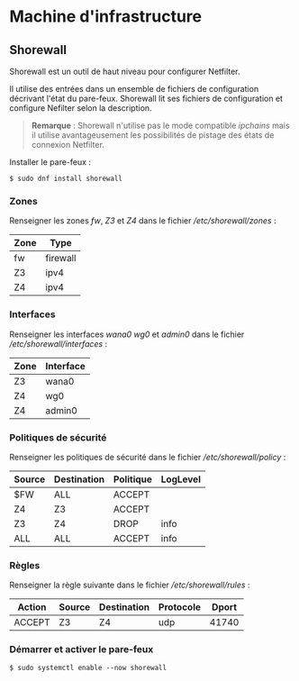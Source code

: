 # Machine d'infrastructure

## Shorewall

Shorewall est un outil de haut niveau pour configurer Netfilter.

Il utilise des entrées dans un ensemble de fichiers de configuration décrivant l'état du pare-feux.
Shorewall lit ses fichiers de configuration et configure Nefilter selon la description.

> **Remarque** : Shorewall n'utilise pas le mode compatible *ipchains* mais il utilise
  avantageusement les possibilités de pistage des états de connexion Netfilter.

Installer le pare-feux :
```bash,ignore
$ sudo dnf install shorewall
```

### Zones

Renseigner les zones *fw*, *Z3* et *Z4* dans le fichier */etc/shorewall/zones* :

| Zone |   Type   |
|------|----------|
|  fw  | firewall |
|  Z3  |   ipv4   |
|  Z4  |   ipv4   |

### Interfaces

Renseigner les interfaces *wana0* *wg0* et *admin0* dans le fichier */etc/shorewall/interfaces* :

| Zone | Interface |
|------|-----------|
|  Z3  |   wana0   |
|  Z4  |   wg0     |
|  Z4  |   admin0  |

### Politiques de sécurité

Renseigner les politiques de sécurité dans le fichier */etc/shorewall/policy* :

| Source | Destination | Politique | LogLevel |
|--------|-------------|-----------|----------|
|  $FW   |     ALL     |  ACCEPT   |          |
|  Z4    |     Z3      |  ACCEPT   |          |
|  Z3    |     Z4      |  DROP     |   info   |
|  ALL   |     ALL     |  ACCEPT   |   info   |

### Règles

Renseigner la règle suivante dans le fichier */etc/shorewall/rules* :

| Action | Source | Destination | Protocole | Dport |
|--------|--------|-------------|-----------|-------|
| ACCEPT |   Z3   |     Z4      |    udp    | 41740 |

### Démarrer et activer le pare-feux

```bash,ignore
$ sudo systemctl enable --now shorewall
```
